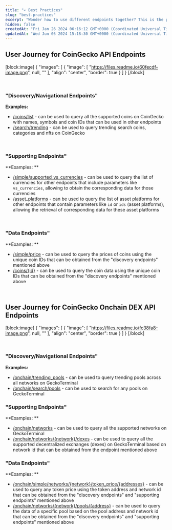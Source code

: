 ```yaml
---
title: "✍️ Best Practices"
slug: "best-practices"
excerpt: "Wonder how to use different endpoints together? This is the perfect place for you"
hidden: false
createdAt: "Fri Jan 26 2024 06:16:12 GMT+0000 (Coordinated Universal Time)"
updatedAt: "Wed Jun 05 2024 15:18:30 GMT+0000 (Coordinated Universal Time)"
---
```

## User Journey for CoinGecko API Endpoints

[block:image]
{
  "images": [
    {
      "image": [
        "https://files.readme.io/60fecdf-image.png",
        null,
        ""
      ],
      "align": "center",
      "border": true
    }
  ]
}
[/block]


<br />

### "Discovery/Navigational Endpoints"

**Examples:**

- [/coins/list](/reference/coins-list) - can be used to query all the supported coins on CoinGecko with names, symbols and coin IDs that can be used in other endpoints
- [/search/trending](/reference/trending-search) - can be used to query trending search coins, categories and nfts on CoinGecko

<br />

### "Supporting Endpoints"

**Examples: **

- [/simple/supported_vs_currencies](/reference/simple-supported-currencies) - can be used to query the list of currencies for other endpoints that include parameters like `vs_currencies`, allowing to obtain the corresponding data for those currencies
- [/asset_platforms](/reference/asset-platforms-list) - can be used to query the list of asset platforms for other endpoints that contain parameters like `id` or `ids` (asset platforms), allowing the retrieval of corresponding data for these asset platforms

<br />

### "Data Endpoints"

**Examples: **

- [/simple/price](/reference/simple-price) - can be used to query the prices of coins using the unique coin IDs that can be obtained from the "discovery endpoints" mentioned above
- [/coins/{id}](/reference/coins-id) - can be used to query the coin data using the unique coin IDs that can be obtained from the "discovery endpoints" mentioned above

<br />

## User Journey for CoinGecko Onchain DEX API Endpoints

[block:image]
{
  "images": [
    {
      "image": [
        "https://files.readme.io/fc38fa8-image.png",
        null,
        ""
      ],
      "align": "center",
      "border": true
    }
  ]
}
[/block]


<br />

### "Discovery/Navigational Endpoints"

**Examples:**

- [/onchain/trending_pools](/reference/trending-pools-list) - can be used to query trending pools across all networks on GeckoTerminal 
- [/onchain/search/pools](/reference/search-pools) - can be used to search for any pools on GeckoTerminal

### "Supporting Endpoints"

**Examples: **

- [/onchain/networks](/reference/networks-list) - can be used to query all the supported networks on GeckoTerminal
- [/onchain/networks/{network}/dexes](/reference/dexes-list) - can be used to query all the supported decentralized exchanges (dexes) on GeckoTerminal based on network id that can be obtained from the endpoint mentioned above

### "Data Endpoints"

**Examples: **

- [/onchain/simple/networks/{network}/token_price/{addresses}](/reference/onchain-simple-price) - can be used to query any token price using the token address and network id that can be obtained from the "discovery endpoints" and "supporting endpoints" mentioned above
- [/onchain/networks/{network}/pools/{address}](/reference/pool-address) - can be used to query  the data of a specific pool based on the pool address and network id that can be obtained from the "discovery endpoints" and "supporting endpoints" mentioned above
